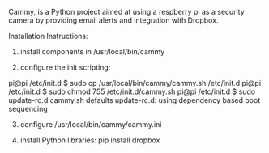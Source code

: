 Cammy, is a Python project aimed at using a respberry pi as a security camera by providing email alerts and integration with Dropbox.

Installation Instructions:

1) install components in /usr/local/bin/cammy

2) configure the init scripting: 

pi@pi /etc/init.d $ sudo cp /usr/local/bin/cammy/cammy.sh /etc/init.d
pi@pi /etc/init.d $ sudo chmod 755 /etc/init.d/cammy.sh
pi@pi /etc/init.d $ sudo update-rc.d cammy.sh defaults
update-rc.d: using dependency based boot sequencing

3) configure /usr/local/bin/cammy/cammy.ini

4) install Python libraries: 
pip install dropbox
